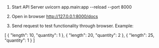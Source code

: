 1. Start API Server
uvicorn app.main:app --reload --port 8000

2. Open in browser
http://127.0.0.1:8000/docs

3. Send request to test functionality through browser. Example:

[
  {
    "length": 10,
    "quantity": 1
  },
  {
    "length": 20,
    "quantity": 2
  },
  {
    "length": 25,
    "quantity": 1
  }
]

